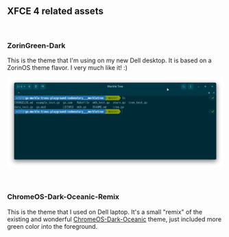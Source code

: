 ## XFCE 4 related assets


<br/>

### ZorinGreen-Dark

This is the theme that I'm using on my new Dell desktop. It is based on a ZorinOS theme flavor. I very much like it! :)

![](./images/ZorinGreen-Dark__tilix_sample.png)

<br/>

### ChromeOS-Dark-Oceanic-Remix

This is the theme that I used on Dell laptop. It's a small "remix" of the existing and wonderful [ChromeOS-Dark-Oceanic](https://www.pling.com/s/XFCE/p/1345605/) theme,
just included more green color into the foreground.



